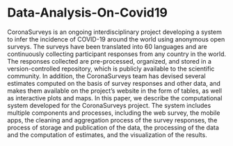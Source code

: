 # Data-Analysis-On-Covid19
CoronaSurveys is an ongoing interdisciplinary project developing a system to infer the incidence of COVID-19 around the world using anonymous open surveys. The surveys have been translated into 60 languages and are continuously collecting participant responses from any country in the world. The responses collected are pre-processed, organized, and stored in a version-controlled repository, which is publicly available to the scientific community. In addition, the CoronaSurveys team has devised several estimates computed on the basis of survey responses and other data, and makes them available on the project’s website in the form of tables, as well as interactive plots and maps. In this paper, we describe the computational system developed for the CoronaSurveys project. The system includes multiple components and processes, including the web survey, the mobile apps, the cleaning and aggregation process of the survey responses, the process of storage and publication of the data, the processing of the data and the computation of estimates, and the visualization of the results.
